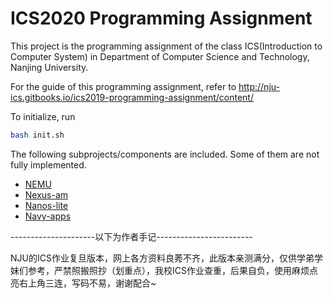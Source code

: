# ICS2020 Programming Assignment

This project is the programming assignment of the class ICS(Introduction to Computer System) in Department of Computer Science and Technology, Nanjing University.

For the guide of this programming assignment,
refer to http://nju-ics.gitbooks.io/ics2019-programming-assignment/content/

To initialize, run
```bash
bash init.sh
```

The following subprojects/components are included. Some of them are not fully implemented.
* [NEMU](https://github.com/NJU-ProjectN/nemu)
* [Nexus-am](https://github.com/NJU-ProjectN/nexus-am)
* [Nanos-lite](https://github.com/NJU-ProjectN/nanos-lite)
* [Navy-apps](https://github.com/NJU-ProjectN/navy-apps)

---------------------以下为作者手记------------------------



NJU的ICS作业复旦版本，网上各方资料良莠不齐，此版本亲测满分，仅供学弟学妹们参考，严禁照搬照抄（划重点），我校ICS作业查重，后果自负，使用麻烦点亮右上角三连，写码不易，谢谢配合~
